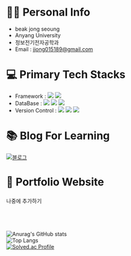 # 👨‍🎓 Personal Info
- beak jong seoung
- Anyang University 
- 정보전기전자공학과
- Email : jjong015189@gmail.com

# 💻 Primary Tech Stacks
- Framework : <!--파이썬 뱃지--> <img src="https://img.shields.io/badge/python-3776AB?style=flat-square&logo=python&logoColor=white"> <!--장고 뱃지--> <img src="https://img.shields.io/badge/Django-092E20?style=flat-square&logo=Django&logoColor=white">
- DataBase : <!--Postgresql 뱃지--> <img src="https://img.shields.io/badge/postgresql-4169E1?style=flat-square&logo=postgresql&logoColor=black"> <!-- Mysql 뱃지--> <img src="https://img.shields.io/badge/mysql-4479A1?style=flat-square&logo=mysql&logoColor=white"> <!-- Sqlite 뱃지--> <img src="https://img.shields.io/badge/Sqlite-003B57?style=flat-square&logo=Sqlite&logoColor=white">
- Version Control : <!--깃허브 뱃지--> <img src="https://img.shields.io/badge/GitHub-181717?style=flat-square&logo=GitHub&logoColor=white"> <!--깃 뱃지--> <img src="https://img.shields.io/badge/Git-F05032?style=flat-square&logo=Git&logoColor=white"> <!--도커 뱃지--> <img src="https://img.shields.io/badge/docker-2496ED?style=flat-square&logo=docker&logoColor=white"> 


# 📚 Blog For Learning

[![블로그](https://user-images.githubusercontent.com/103155217/196610103-f6a0ce07-f0bc-49e8-927f-890360129170.png)](https://jongseoung.tistory.com)



# 📃 Portfolio Website
### 
나중에 추가하기



# 
<br>

![Anurag's GitHub stats](https://github-readme-stats.vercel.app/api?username=jong-seoung&show_icons=true&count_private=true&line_height=25&theme=cobalt&hide=stars) 
<br>
![Top Langs](https://github-readme-stats-sand-six-91.vercel.app/api/top-langs/?username=jong-seoung&layout=compact&theme=cobalt)
<br>
[![Solved.ac Profile](http://mazassumnida.wtf/api/v2/generate_badge?boj=jjong015189)](https://solved.ac/jjong015189/)


